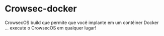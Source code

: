# Crowsec-docker
CrowsecOS build que permite que você implante em um contêiner Docker ... execute o CrowsecOS em qualquer lugar!
